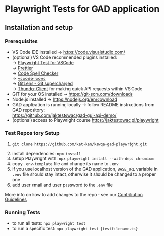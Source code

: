 # Playwright Tests for GAD application

## Installation and setup

### Prerequisites

- VS Code IDE installed → https://code.visualstudio.com/
- (optional) VS Code recommended plugins installed:
  </br>→ [Playwright Test for VSCode](https://marketplace.visualstudio.com/items?itemName=ms-playwright.playwright)
  </br>→ [Prettier](https://marketplace.visualstudio.com/items?itemName=esbenp.prettier-vscode)
  </br>→ [Code Spell Checker](https://marketplace.visualstudio.com/items?itemName=streetsidesoftware.code-spell-checker)
  </br>→ [vscode-icons](https://marketplace.visualstudio.com/items?itemName=vscode-icons-team.vscode-icons)
  </br>→ [GitLens - Git supercharged](https://marketplace.visualstudio.com/items?itemName=eamodio.gitlens)
  </br>→ [Thunder Client](https://marketplace.visualstudio.com/items?itemName=rangav.vscode-thunder-client) for making quick API requests within VS Code
- GIT for your OS installed → https://git-scm.com/downloads
- Node.js installed → https://nodejs.org/en/download
- GAD application is running locally → follow README instructions
  from GAD repository: </br> https://github.com/jaktestowac/gad-gui-api-demo/
- (optional) access to Playwright course https://jaktestowac.pl/playwright

### Test Repository Setup

1. ```
   git clone https://github.com/kat-kan/kawqa-gad-playwright.git
   ```
2. install dependencies:
   `npm install`
3. setup Playwright with:
   `npx playwright install --with-deps chromium`
4. copy `.env-template` file and change its name to `.env`
5. if you use localhost version of the GAD application, `BASE_URL` variable in `.env` file should stay intact, otherwise it should be changed to a proper one
6. add user email and user password to the `.env` file

More info on how to add changes to the repo - see our [Contribution Guidelines](https://github.com/kat-kan/kawqa-gad-playwright/blob/CONTRIBUTING.md/)

### Running Tests

- to run all tests: `npx playwright test`
- to run a specific test: `npx playwright test {testfilename.ts}`
